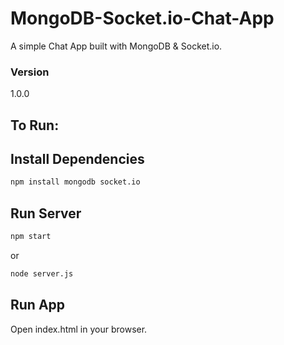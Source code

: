 # MongoDB-Socket.io-Chat-App
A simple Chat App built with MongoDB &amp; Socket.io.

### Version
1.0.0

## To Run:

## Install Dependencies
```bash
npm install mongodb socket.io
```

## Run Server
```bash
npm start
```
or 
```bash
node server.js
```

## Run App
Open index.html in your browser.
